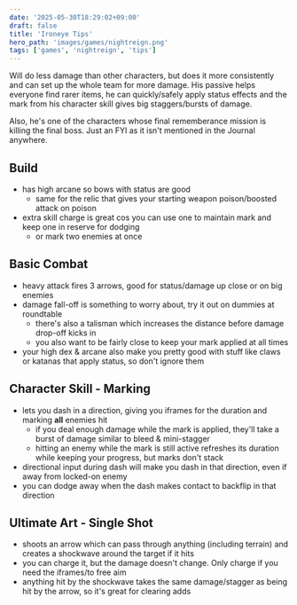 ```yaml
---
date: '2025-05-30T18:29:02+09:00'
draft: false
title: 'Ironeye Tips'
hero_path: 'images/games/nightreign.png'
tags: ['games', 'nightreign', 'tips']
---
```


Will do less damage than other characters, but does it more consistently and can set up the whole team for more damage. His passive helps everyone find rarer items, he can quickly/safely apply status effects and the mark from his character skill gives big staggers/bursts of damage.

Also, he's one of the characters whose final rememberance mission is killing the final boss. Just an FYI as it isn't mentioned in the Journal anywhere.

## Build

- has high arcane so bows with status are good
  - same for the relic that gives your starting weapon poison/boosted attack on poison
- extra skill charge is great cos you can use one to maintain mark and keep one in reserve for dodging
  - or mark two enemies at once

## Basic Combat

- heavy attack fires 3 arrows, good for status/damage up close or on big enemies
- damage fall-off is something to worry about, try it out on dummies at roundtable
  - there's also a talisman which increases the distance before damage drop-off kicks in
  - you also want to be fairly close to keep your mark applied at all times
- your high dex & arcane also make you pretty good with stuff like claws or katanas that apply status, so don't ignore them

## Character Skill - Marking

- lets you dash in a direction, giving you iframes for the duration and marking **all** enemies hit
  - if you deal enough damage while the mark is applied, they'll take a burst of damage similar to bleed & mini-stagger
  - hitting an enemy while the mark is still active refreshes its duration while keeping your progress, but marks don't stack
- directional input during dash will make you dash in that direction, even if away from locked-on enemy
- you can dodge away when the dash makes contact to backflip in that direction

## Ultimate Art - Single Shot

- shoots an arrow which can pass through anything (including terrain) and creates a shockwave around the target if it hits
- you can charge it, but the damage doesn't change. Only charge if you need the iframes/to free aim
- anything hit by the shockwave takes the same damage/stagger as being hit by the arrow, so it's great for clearing adds

